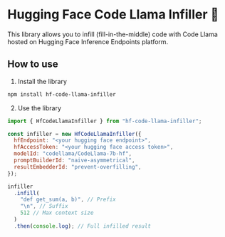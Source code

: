 # Hugging Face Code Llama Infiller 🦙

This library allows you to infill (fill-in-the-middle) code with Code Llama hosted on Hugging Face Inference Endpoints platform.

## How to use

1. Install the library

```bash
npm install hf-code-llama-infiller
```

2. Use the library

```javascript
import { HfCodeLlamaInfiller } from "hf-code-llama-infiller";

const infiller = new HfCodeLlamaInfiller({
  hfEndpoint: "<your hugging face endpoint>",
  hfAccessToken: "<your hugging face access token>",
  modelId: "codellama/CodeLlama-7b-hf",
  promptBuilderId: "naive-asymmetrical",
  resultEmbedderId: "prevent-overfilling",
});

infiller
  .infill(
    "def get_sum(a, b)", // Prefix
    "\n", // Suffix
    512 // Max context size
  )
  .then(console.log); // Full infilled result
```
